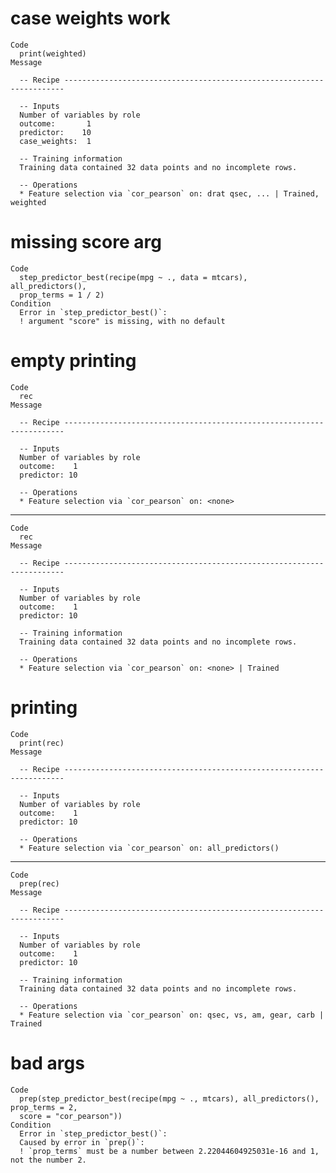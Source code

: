 # case weights work

    Code
      print(weighted)
    Message
      
      -- Recipe ----------------------------------------------------------------------
      
      -- Inputs 
      Number of variables by role
      outcome:       1
      predictor:    10
      case_weights:  1
      
      -- Training information 
      Training data contained 32 data points and no incomplete rows.
      
      -- Operations 
      * Feature selection via `cor_pearson` on: drat qsec, ... | Trained, weighted

# missing score arg

    Code
      step_predictor_best(recipe(mpg ~ ., data = mtcars), all_predictors(),
      prop_terms = 1 / 2)
    Condition
      Error in `step_predictor_best()`:
      ! argument "score" is missing, with no default

# empty printing

    Code
      rec
    Message
      
      -- Recipe ----------------------------------------------------------------------
      
      -- Inputs 
      Number of variables by role
      outcome:    1
      predictor: 10
      
      -- Operations 
      * Feature selection via `cor_pearson` on: <none>

---

    Code
      rec
    Message
      
      -- Recipe ----------------------------------------------------------------------
      
      -- Inputs 
      Number of variables by role
      outcome:    1
      predictor: 10
      
      -- Training information 
      Training data contained 32 data points and no incomplete rows.
      
      -- Operations 
      * Feature selection via `cor_pearson` on: <none> | Trained

# printing

    Code
      print(rec)
    Message
      
      -- Recipe ----------------------------------------------------------------------
      
      -- Inputs 
      Number of variables by role
      outcome:    1
      predictor: 10
      
      -- Operations 
      * Feature selection via `cor_pearson` on: all_predictors()

---

    Code
      prep(rec)
    Message
      
      -- Recipe ----------------------------------------------------------------------
      
      -- Inputs 
      Number of variables by role
      outcome:    1
      predictor: 10
      
      -- Training information 
      Training data contained 32 data points and no incomplete rows.
      
      -- Operations 
      * Feature selection via `cor_pearson` on: qsec, vs, am, gear, carb | Trained

# bad args

    Code
      prep(step_predictor_best(recipe(mpg ~ ., mtcars), all_predictors(), prop_terms = 2,
      score = "cor_pearson"))
    Condition
      Error in `step_predictor_best()`:
      Caused by error in `prep()`:
      ! `prop_terms` must be a number between 2.22044604925031e-16 and 1, not the number 2.

